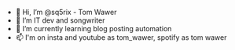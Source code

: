 - 👋 Hi, I’m @sq5rix - Tom Wawer
- 👀 I’m IT dev and songwriter
- 🌱 I’m currently learning blog posting automation 
- 📫 I'm on insta and youtube as tom_wawer, spotify as tom wawer 

<!---
sq5rix/sq5rix is a ✨ special ✨ repository because its `README.md` (this file) appears on your GitHub profile.
You can click the Preview link to take a look at your changes.
--->
